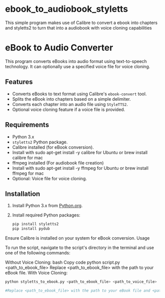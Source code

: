 # ebook_to_audiobook_styletts
This simple program makes use of Calibre to convert a ebook into chapters and styletts2 to turn that into a audiobook with voice cloning capabilities 


# eBook to Audio Converter

This program converts eBooks into audio format using text-to-speech technology. It can optionally use a specified voice file for voice cloning.

## Features

- Converts eBooks to text format using Calibre's `ebook-convert` tool.
- Splits the eBook into chapters based on a simple delimiter.
- Converts each chapter into an audio file using `StyleTTS2`.
- Optional voice cloning feature if a voice file is provided.

## Requirements

- Python 3.x
- `styletts2` Python package.
- Calibre installed (for eBook conversion).
- Install with sudo apt-get install -y calibre for Ubuntu or brew install calibre for mac
- ffmpeg installed (For audiobook file creation)
- Install with sudo apt-get install -y ffmpeg for Ubuntu or brew install ffmpeg for mac
- Optional: Voice file for voice cloning.

## Installation

1. Install Python 3.x from [Python.org](https://www.python.org/downloads/).
2. Install required Python packages:
   
   ```bash
   pip install styletts2
   pip install pydub
Ensure Calibre is installed on your system for eBook conversion.
Usage

To run the script, navigate to the script's directory in the terminal and use one of the following commands:

Without Voice Cloning:
bash
Copy code
python script.py <path_to_ebook_file>
Replace <path_to_ebook_file> with the path to your eBook file.
With Voice Cloning:
   ```bash
   python styletts_to_ebook.py <path_to_ebook_file> <path_to_voice_file>

#Replace <path_to_ebook_file> with the path to your eBook file and <path_to_voice_file> with the path to the voice file for cloning.
